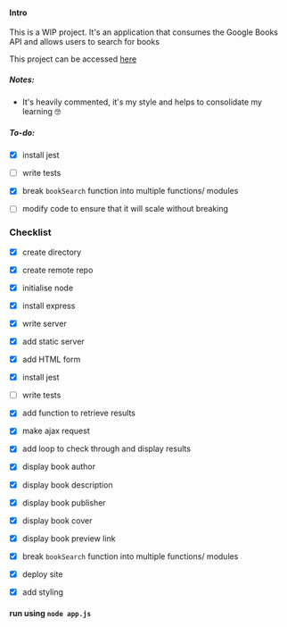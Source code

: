 #### Intro

This is a WIP project. It's an application that consumes the Google Books API and allows users to search for books

This project can be accessed [here](https://dry-escarpment-35177.herokuapp.com/)

##### Notes:

- It's heavily commented, it's my style and helps to consolidate my learning 🤓

##### To-do:

- [x] install jest

- [ ] write tests

- [x] break `bookSearch` function into multiple functions/ modules

- [ ] modify code to ensure that it will scale without breaking


### Checklist

- [x] create directory

- [x] create remote repo

- [x] initialise node 

- [x] install express

- [x] write server

- [x] add static server

- [x] add HTML form

- [x] install jest

- [ ] write tests

- [x] add function to retrieve results

- [x] make ajax request

- [x] add loop to check through and  display results

- [x] display book author

- [x] display book description

- [x] display book publisher

- [x] display book cover

- [x] display book preview link

- [x] break `bookSearch` function into multiple functions/ modules

- [x] deploy site

- [x] add styling


#### run using `node app.js`